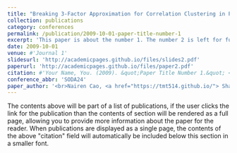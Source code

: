 ```yaml
---
title: "Breaking 3-Factor Approximation for Correlation Clustering in Polylogarithmic Rounds."
collection: publications
category: conferences
permalink: /publication/2009-10-01-paper-title-number-1
excerpt: 'This paper is about the number 1. The number 2 is left for future work.'
date: 2009-10-01
venue: #'Journal 1'
slidesurl: 'http://academicpages.github.io/files/slides2.pdf'
paperurl: 'http://academicpages.github.io/files/paper2.pdf'
citation: #'Your Name, You. (2009). &quot;Paper Title Number 1.&quot; <i>Journal 1</i>. 1(1).'
conference_abbr: 'SODA24'
paper_author: '<br>Nairen Cao, <a href="https://tmt514.github.io/"> Shang-En Huang</a>, <a href="https://sites.google.com/site/distributedhsinhao/"> Hsin-Hao Su</a>  <br>'
---
```


The contents above will be part of a list of publications, if the user clicks the link for the publication than the contents of section will be rendered as a full page, allowing you to provide more information about the paper for the reader. When publications are displayed as a single page, the contents of the above "citation" field will automatically be included below this section in a smaller font.